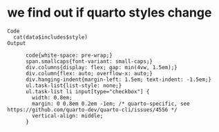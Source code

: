 # we find out if quarto styles change

    Code
      cat(data$includes$style)
    Output
      
          code{white-space: pre-wrap;}
          span.smallcaps{font-variant: small-caps;}
          div.columns{display: flex; gap: min(4vw, 1.5em);}
          div.column{flex: auto; overflow-x: auto;}
          div.hanging-indent{margin-left: 1.5em; text-indent: -1.5em;}
          ul.task-list{list-style: none;}
          ul.task-list li input[type="checkbox"] {
            width: 0.8em;
            margin: 0 0.8em 0.2em -1em; /* quarto-specific, see https://github.com/quarto-dev/quarto-cli/issues/4556 */ 
            vertical-align: middle;
          }
        

